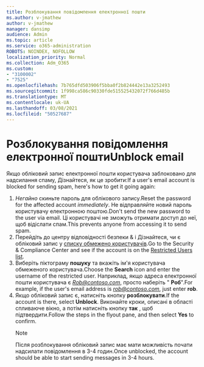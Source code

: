 ```yaml
---
title: Розблокування повідомлення електронної пошти
ms.author: v-jmathew
author: v-jmathew
manager: dansimp
audience: Admin
ms.topic: article
ms.service: o365-administration
ROBOTS: NOINDEX, NOFOLLOW
localization_priority: Normal
ms.collection: Adm_O365
ms.custom:
- "3100002"
- "7525"
ms.openlocfilehash: 7b765dfd503906f5bba0f2b824442e13a3252493
ms.sourcegitcommit: 1f998ca586c90330fde515525432072f766d485b
ms.translationtype: MT
ms.contentlocale: uk-UA
ms.lasthandoff: 03/08/2021
ms.locfileid: "50527687"
---
```

# <a name="unblock-email"></a><span data-ttu-id="4ca81-102">Розблокування повідомлення електронної пошти</span><span class="sxs-lookup"><span data-stu-id="4ca81-102">Unblock email</span></span>

<span data-ttu-id="4ca81-103">Якщо обліковий запис електронної пошти користувача заблоковано для надсилання спаму, Дізнайтеся, як це зробити:</span><span class="sxs-lookup"><span data-stu-id="4ca81-103">If a user's email account is blocked for sending spam, here's how to get it going again:</span></span>

1. <span data-ttu-id="4ca81-104">*Негайно* скиньте пароль для облікового запису.</span><span class="sxs-lookup"><span data-stu-id="4ca81-104">Reset the password for the affected account *immediately*.</span></span> <span data-ttu-id="4ca81-105">Не відправляйте новий пароль користувачу електронною поштою.</span><span class="sxs-lookup"><span data-stu-id="4ca81-105">Don't send the new password to the user via email.</span></span> <span data-ttu-id="4ca81-106">Ці користувачі не зможуть отримати доступ до неї, щоб відіслати спам.</span><span class="sxs-lookup"><span data-stu-id="4ca81-106">This prevents anyone from accessing it to send spam.</span></span>
2. <span data-ttu-id="4ca81-107">Перейдіть до центру відповідності безпеки & і Дізнайтеся, чи є обліковий запис у [списку обмежено користувачів](https://protection.office.com/#/restrictedusers).</span><span class="sxs-lookup"><span data-stu-id="4ca81-107">Go to the Security & Compliance Center and see if the account is on the [Restricted Users list](https://protection.office.com/#/restrictedusers).</span></span>
3. <span data-ttu-id="4ca81-108">Виберіть піктограму **пошуку** та вкажіть ім'я користувача обмеженого користувача.</span><span class="sxs-lookup"><span data-stu-id="4ca81-108">Choose the **Search** icon and enter the username of the restricted user.</span></span> <span data-ttu-id="4ca81-109">Наприклад, якщо адреса електронної пошти користувача є *Rob@contoso.com*, просто наберіть " **Роб**".</span><span class="sxs-lookup"><span data-stu-id="4ca81-109">For example, if the user's email address is *rob@contoso.com*, just enter **rob**.</span></span>
4. <span data-ttu-id="4ca81-110">Якщо обліковий запис є, натисніть кнопку **розблокувати**.</span><span class="sxs-lookup"><span data-stu-id="4ca81-110">If the account is there, select **Unblock**.</span></span> <span data-ttu-id="4ca81-111">Виконайте кроки, описані в області спливаюче вікно, а потім натисніть кнопку **так** , щоб підтвердити.</span><span class="sxs-lookup"><span data-stu-id="4ca81-111">Follow the steps in the flyout pane, and then select **Yes** to confirm.</span></span>  
    > [!NOTE]
    > <span data-ttu-id="4ca81-112">Після розблокування обліковий запис має мати можливість почати надсилати повідомлення в 3-4 годин.</span><span class="sxs-lookup"><span data-stu-id="4ca81-112">Once unblocked, the account should be able to start sending messages in 3-4 hours.</span></span>
